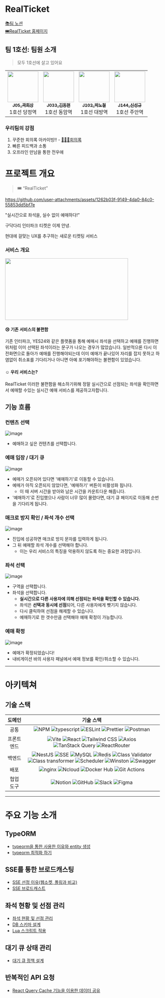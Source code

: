 # RealTicket

[📚팀 노션](https://chestnut-sense-efd.notion.site/RealTicket-12d313ed69ba805cb271cd1f51f8272b?pvs=4)   
[🎟️RealTicket 홈페이지](http://www.realticket.store/program)

## 팀 1호선: 팀원 소개

> 모두 1호선에 살고 있어요

<table>
  <tbody>
    <tr>
      <td align="center"><a href="https://github.com/KWAKMANBO"><img src="https://github.com/user-attachments/assets/c6555879-8355-4ba3-b8c0-1ef4ad2b5d22" width="100px;" alt=""/><br /><sub><b>J05_곽희상</b></sub></a><br />1호선 당정역</td>
      <td align="center"><a href="https://github.com/Donggle0315"><img src="https://github.com/user-attachments/assets/f273520b-a7a9-4bae-85aa-819785192065" width="100px;" alt=""/><br /><sub><b>J033_김동현</b></sub></a><br />1호선 동암역</td>
      <td align="center"><a href="https://github.com/qkdl60"><img src="https://github.com/user-attachments/assets/2aefb797-9942-482b-86e5-c776b649aca6" width="100px;" alt=""/><br /><sub><b>J102_박노철</b></sub></a><br />1호선 대방역</td>
      <td align="center"><a href="https://github.com/kyu4583"><img src="https://github.com/user-attachments/assets/f0d1aad8-fe7c-4233-b42c-30ee7b946283" width="100px;" alt=""/><br /><sub><b>J144_신성규</b></sub></a><br />1호선 주안역</td>
    </tr>
  </tbody>
</table>

### 우리팀의 강점

1. 꾸준한 회의록 아카이빙!! - [🧑‍🤝‍🧑회의록](https://www.notion.so/12d313ed69ba808e8b37e8249f515f5f?pvs=4)
2. 빠른 피드백과 소통
3. 오프라인 만남을 통한 전우애





# 프로젝트 개요

> 🎟️ “RealTicket”

https://github.com/user-attachments/assets/1262b03f-9149-4da0-84c0-55853dd5bf7e

"실시간으로 좌석을, 실수 없이 예매하다!”

구닥다리 인터파크 티켓은 이제 안녕.

현대에 걸맞는 UX를 추구하는 새로운 티켓팅 서비스

### 서비스 개요

<img src ="https://github.com/user-attachments/assets/bb849a55-bf8c-457d-9668-5d5105acbfe8" width="400" height="200">


 #### 😢 기존 서비스의 불편함
 기존 인터파크, YES24와 같은 플랫폼을 통해 예매시 좌석을 선택하고 예매를 진행하면 위처럼 이미 선택된 좌석이라는 문구가 나오는 경우가 많았습니다. 일반적으론 다시 이전화면으로 돌아가 예매를 진행해야되는데 이미 예매가 끝나있어 자리를 잡지 못하고 하염없이 취소표를 기다리거나 아니면 아예 포기해야하는 불편함이 있었습니다. 

 #### ☺️ 우리 서비스는?
RealTicket 이러한 불편함을 해소하기위해 정말 실시간으로 선점되는 좌석을 확인하면서 예매할 수있는 실시간 예매 서비스를 제공하고자합니다.



## 기능 흐름

### 컨텐츠 선택

![image](https://github.com/user-attachments/assets/479ba59f-b009-4fb4-adeb-45356010f945)

- 예매하고 싶은 컨텐츠를 선택합니다.

### 예매 입장 / 대기 큐

![image](https://github.com/user-attachments/assets/1288e4ba-baf4-48a4-a7ed-e1d50345773f)

- 예매가 오픈되어 있다면 '예매하기'로 이동할 수 있습니다.
- 예매가 아직 오픈되지 않았다면, '예매하기' 버튼이 비활성화 됩니다.
  - 이 때 서버 시간을 받아와 남은 시간을 카운트다운 해줍니다.
- '예매하기'로 진입했으나 사람이 너무 많이 몰렸다면, 대기 큐 페이지로 이동해 순번을 기다리게 됩니다.

### 매크로 방지 확인 / 좌석 개수 선택

![image](https://github.com/user-attachments/assets/944e9131-e263-474b-bb97-32fc011379fd)

- 진입에 성공하면 매크로 방지 문자를 입력하게 됩니다.
- 그 뒤 예매할 좌석 개수를 선택해야 합니다.
  - 이는 우리 서비스의 특징을 악용하지 않도록 하는 중요한 과정입니다.

### 좌석 선택

![image](https://github.com/user-attachments/assets/9a3ebe8e-1f31-477a-87a4-7ed235a90420)

- 구역을 선택합니다.
- 좌석을 선택합니다.
  - **실시간으로 다른 사용자에 의해 선점되는 좌석을 확인할 수 있습니다.**
  - 좌석은 **선택과 동시에 선점**되어, 다른 사용자에게 뺏기지 않습니다.
  - 다시 클릭하여 선점을 해제할 수 있습니다.
  - 예매하기로 한 갯수만큼 선택해야 예매 확정이 가능합니다.

### 예매 확정

![image](https://github.com/user-attachments/assets/6e8fd7dc-cb4d-41aa-bf2a-6ebc4afde1ec)

- 예매가 확정되었습니다!
- 내비게이션 바의 사용자 패널에서 예매 정보를 확인/취소할 수 있습니다.

----

# 아키텍쳐

## 기술 스택

|도메인|기술 스택|
|:-:|:-:|
|공통| ![NPM](https://img.shields.io/badge/-npm-CB3837?logo=npm&logoColor=white) ![typescript](https://shields.io/badge/TypeScript-3178C6?logo=TypeScript&logoColor=white) ![ESLint](https://img.shields.io/badge/-ESLint-4B32C3?logo=eslint&logoColor=white) ![Prettier](https://img.shields.io/badge/-Prettier-F7B93E?logo=prettier&logoColor=white) ![Postman](https://img.shields.io/badge/-Postman-FF6C37?logo=postman&logoColor=white) |
|프론트 엔드| ![Vite](https://img.shields.io/badge/-Vite-646CFF?logo=vite&logoColor=white) ![React](https://img.shields.io/badge/-React-61DAFB?logo=react&logoColor=white) ![Tailwind CSS](https://img.shields.io/badge/-Tailwind%20CSS-38B2AC?logo=tailwind-css&logoColor=white) ![Axios](https://img.shields.io/badge/-Axios-5A29E4?logo=axios&logoColor=white) ![TanStack Query](https://img.shields.io/badge/-TanStack%20Query-FF4154?logo=react-query&logoColor=white) ![ReactRouter](https://img.shields.io/badge/-React%20Router-CA4245?logo=react-router&logoColor=white) |
|백엔드| ![NestJS](https://img.shields.io/badge/-NestJS-E0234E?logo=nestjs&logoColor=white) ![SSE](https://img.shields.io/badge/-SSE-000000?logo=SSE&logoColor=white) ![MySQL](https://img.shields.io/badge/MySQL-4479A1?&logo=MySQL&logoColor=white) ![Redis](https://img.shields.io/badge/redis-E34F26?&logo=Redis&logoColor=white) ![Class Validator](https://img.shields.io/badge/-Class%20Validator-000000?logo=class-validator&logoColor=white)  ![Class transformer](https://img.shields.io/badge/-Class%20Transformer-000000?logo=class-transformer&logoColor=white) ![Scheduler](https://img.shields.io/badge/-Scheduler-000000?logo=scheduler&logoColor=white) ![Winston](https://img.shields.io/badge/-Winston-000000?logo=winston&logoColor=white)  ![Swagger](https://img.shields.io/badge/-Swagger-85EA2D?logo=swagger&logoColor=white) |
|배포|![nginx](https://img.shields.io/badge/-nginx-009639?logo=nginx&logoColor=white)  ![Ncloud](https://img.shields.io/badge/-Ncloud-03C75A?logo=Ncloud&logoColor=white) ![Docker Hub](https://img.shields.io/badge/-docker%20hub-2496ED?logo=docker-hub&logoColor=white)  ![Git Actions](https://img.shields.io/badge/-githubactions-2088FF?logo=githubactions&logoColor=white) |
|협업 도구|![Notion](https://img.shields.io/badge/-Notion-000000?logo=notion&logoColor=white) ![GitHub](https://img.shields.io/badge/-GitHub-181717?logo=github&logoColor=white) ![Slack](https://img.shields.io/badge/-Slack-4A154B?logo=slack&logoColor=white) ![Figma](https://img.shields.io/badge/-Figma-F24E1E?logo=figma&logoColor=white)  |



----
# 주요 기능 소개
## TypeORM
- [typeorm을 통한 사용한 이유와 entity 생성](https://chestnut-sense-efd.notion.site/TypeOrm-3afe7a39c14a43f09ef9d07b66ca3659?pvs=4)
- [typeorm 최적화 하기](https://chestnut-sense-efd.notion.site/TypeORM-e104a976e6be434dbecd33d48ad8f0d0?pvs=4)

## SSE를 통한 브로드캐스팅
- [SSE 선정 이유(웹소켓, 폴링과 비교)](https://www.notion.so/WebSocket-VS-SSE-d8fed9e7c2bc46318b565dc775b6535a?pvs=4)
- [SSE 브로드캐스트](https://www.notion.so/SSE-60d6e13d559a4376a7959534b26f7516?pvs=4)

## 좌석 현황 및 선점 관리
- [좌석 현황 및 선점 관리](https://www.notion.so/6fc9fec627034269b473d43116b84f57?pvs=4)
- [DB 스키마 설계](https://chestnut-sense-efd.notion.site/DB-3ff65e3d59094c08a3b3371e51a5cee5?pvs=4)
- [Lua 스크립트 적용](https://chestnut-sense-efd.notion.site/Lua-c0aa5206efa748b882c0830f5acc1c87?pvs=4)

## 대기 큐 상태 관리
- [대기 큐 정책 설계](https://chestnut-sense-efd.notion.site/8800343f85c644eca5dd1e373e4ef4b2?pvs=4)

## 반복적인 API 요청
- [React Query Cache 기능을 이용한 데이터 공유](https://www.notion.so/24-12-02-5ee838539793492d8e5d613c11ffe67a?pvs=4#150313ed69ba804db09ed9dab85c4f1e)

